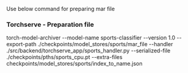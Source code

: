 Use below command for preparing mar file 

### Torchserve - Preparation file

torch-model-archiver   --model-name sports-classifier     --version 1.0      --export-path ./checkpoints/model_stores/sports/mar_file  --handler  ./src/backend/torchserve_app/sports_handler.py      --serialized-file ./checkpoints/pths/sports_cpu.pt     --extra-files checkpoints/model_stores/sports/index_to_name.json
